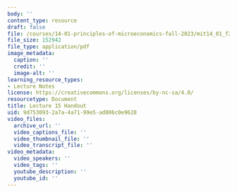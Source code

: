 ```yaml
---
body: ''
content_type: resource
draft: false
file: /courses/14-01-principles-of-microeconomics-fall-2023/mit14_01_f23_handout15.pdf
file_size: 152942
file_type: application/pdf
image_metadata:
  caption: ''
  credit: ''
  image-alt: ''
learning_resource_types:
- Lecture Notes
license: https://creativecommons.org/licenses/by-nc-sa/4.0/
resourcetype: Document
title: Lecture 15 Handout
uid: 9d753093-2a7a-4a71-99e5-ad806c0e9628
video_files:
  archive_url: ''
  video_captions_file: ''
  video_thumbnail_file: ''
  video_transcript_file: ''
video_metadata:
  video_speakers: ''
  video_tags: ''
  youtube_description: ''
  youtube_id: ''
---
```

